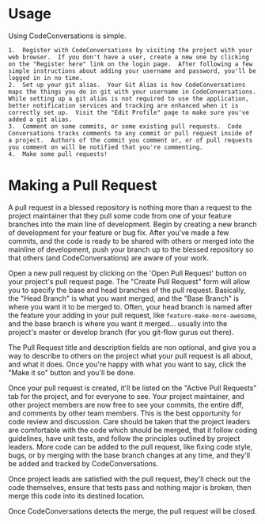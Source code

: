 Usage
=====

Using CodeConversations is simple.

	1.  Register with CodeConversations by visiting the project with your web browser.  If you don't have a user, create a new one by clicking on the "Register here" link on the login page.  After following a few simple instructions about adding your username and password, you'll be logged in in no time.
	2.  Set up your git alias.  Your Git Alias is how CodeConversations maps the things you do in git with your username in CodeConversations.  While setting up a git alias is not required to use the application, better notification services and tracking are enhanced when it is correctly set up.  Visit the "Edit Profile" page to make sure you've added a git alias.
	3.  Comment on some commits, or some existing pull requests.  Code Conversations tracks comments to any commit or pull request inside of a project.  Authors of the commit you comment or, or of pull requests you comment on will be notified that you're commenting.
	4.  Make some pull requests!

Making a Pull Request
=====================

A pull request in a blessed repository is nothing more than a request to the project maintainer that they pull some code from one of your feature branches into the main line of development.  Begin by creating a new branch of development for your feature or bug fix.  After you've made a few commits, and the code is ready to be shared with others or merged into the mainline of development, push your branch up to the blessed repository so that others (and CodeConversations) are aware of your work.

Open a new pull request by clicking on the 'Open Pull Request' button on your project's pull request page.  The "Create Pull Request" form will allow you to specify the base and head branches of the pull request.  Basically, the "Head Branch" is what you want merged, and the "Base Branch" is where you want it to be merged to.  Often, your head branch is named after the feature your adding in your pull request, like `feature-make-more-awesome`, and the base branch is where you want it merged... usually into the project's master or develop branch (for you git-flow gurus out there).

The Pull Request title and description fields are non optional, and give you a way to describe to others on the project what your pull request is all about, and what it does.  Once you're happy with what you want to say, click the "Make it so" button and you'll be done.

Once your pull request is created, it'll be listed on the "Active Pull Requests" tab for the project, and for everyone to see.  Your project maintainer, and other project members are now free to see your commits, the entire diff, and comments by other team members.  This is the best opportunity for code review and discussion.  Care should be taken that the project leaders are comfortable with the code which should be merged, that it follow coding guidelines, have unit tests, and follow the principles outlined by project leaders.  More code can be added to the pull request, like fixing code style, bugs, or by merging with the base branch changes at any time, and they'll be added and tracked by CodeConversations.

Once project leads are satisfied with the pull request, they'll check out the code themselves, ensure that tests pass and nothing major is broken, then merge this code into its destined location.

Once CodeConversations detects the merge, the pull request will be closed.

